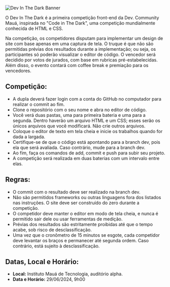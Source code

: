 ![Dev In The Dark Banner](https://d3ebnpochj0915.cloudfront.net/dev_in_the_dark_logo.jpg)

O Dev In The Dark é a primeira competição front-end da Dev. Community Mauá, inspirada no "Code in The Dark", uma competição mundialmente conhecida de HTML e CSS.

Na competição, os competidores disputam para implementar um design de site com base apenas em uma captura de tela. O truque é que não são permitidas prévias dos resultados durante a implementação; ou seja, os participantes só poderão visualizar o editor de código. O vencedor será decidido por votos de jurados, com base em rubricas pré-estabelecidas. Além disso, o evento contará com coffee break e premiação para os vencedores.

## Competição:

- A dupla deverá fazer login com a conta do GitHub no computador para realizar o commit ao fim.
- Clone o repositório com o seu nome e abra no editor de código.
- Você verá duas pastas, uma para primeira bateria e uma para a segunda. Dentro haverão um arquivo HTML e um CSS; esses serão os únicos arquivos que você modificará. Não crie outros arquivos.
- Coloque o editor de texto em tela cheia e inicie os trabalhos quando for dada a largada.
- Certifique-se de que o código está apontando para a branch dev, pois ela que será avaliada. Caso contrário, mude para a branch dev.
- Ao fim, faça os comandos de add, commit e push para subir seu projeto.
- A competição será realizada em duas baterias com um intervalo entre elas.

## Regras:

- O commit com o resultado deve ser realizado na branch dev.
- Não são permitidos frameworks ou outras linguagens fora dos listados nas instruções. O site deve ser construído do zero durante a competição.
- O competidor deve manter o editor em modo de tela cheia, e nunca é permitido sair dele ou usar ferramentas de medição.
- Prévias dos resultados são estritamente proibidas até que o tempo acabe, sob risco de desclassificação.
- Uma vez que o cronômetro de 15 minutos se esgote, cada competidor deve levantar os braços e permanecer até segunda ordem. Caso contrário, está sujeito à desclassificação.

## Datas, Local e Horário:

- **Local:** Instituto Mauá de Tecnologia, auditório alpha.
- **Data e Horário:** 29/06/2024, 9h00
